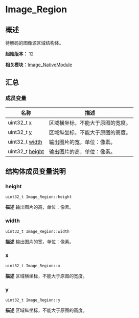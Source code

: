 # Image_Region


## 概述

待解码的图像源区域结构体。

**起始版本：** 12

**相关模块：**[Image_NativeModule](_image___native_module.md)


## 汇总


### 成员变量

| 名称 | 描述 | 
| -------- | -------- |
| uint32_t [x](#x) | 区域横坐标，不能大于原图的宽度。  | 
| uint32_t [y](#y) | 区域纵坐标，不能大于原图的高度。  | 
| uint32_t [width](#width) | 输出图片的宽，单位：像素。  | 
| uint32_t [height](#height) | 输出图片的高，单位：像素。  | 


## 结构体成员变量说明


### height

```
uint32_t Image_Region::height
```
**描述**
输出图片的高，单位：像素。


### width

```
uint32_t Image_Region::width
```
**描述**
输出图片的宽，单位：像素。


### x

```
uint32_t Image_Region::x
```
**描述**
区域横坐标，不能大于原图的宽度。


### y

```
uint32_t Image_Region::y
```
**描述**
区域纵坐标，不能大于原图的高度。
